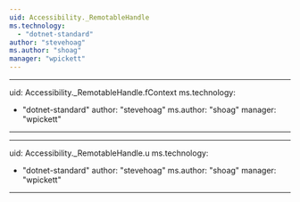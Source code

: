 ```yaml
---
uid: Accessibility._RemotableHandle
ms.technology: 
  - "dotnet-standard"
author: "stevehoag"
ms.author: "shoag"
manager: "wpickett"
---
```


---
uid: Accessibility._RemotableHandle.fContext
ms.technology: 
  - "dotnet-standard"
author: "stevehoag"
ms.author: "shoag"
manager: "wpickett"
---

---
uid: Accessibility._RemotableHandle.u
ms.technology: 
  - "dotnet-standard"
author: "stevehoag"
ms.author: "shoag"
manager: "wpickett"
---
